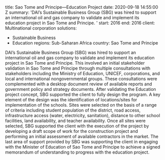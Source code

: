 
title: Sao Tome and Principe—Education Project
date: 2020-09-18 14:55:00 Z
summary: 'DAI’s Sustainable Business Group (SBG) was hired to support an international
  oil and gas company to validate and implement its education project in Sao Tome
  and Principe. '
start: 2016
end: 2016
client: Multinational corporation
solutions:
- Sustainable Business
- Education
regions: Sub-Saharan Africa
country: Sao Tome and Principe


DAI’s Sustainable Business Group (SBG) was hired to support an international oil and gas company to validate and implement its education project in Sao Tome and Principe. This involved an initial stakeholder validation in Sao Tome and Principe through multiple consultations with stakeholders including the Ministry of Education, UNICEF, corporations, and local and international nongovernmental groups. These consultations were complemented with a desktop document review of available reports and government policy and strategy documents. After validating the Education project concept, SBG supported the client to fully design the program. A key element of the design was the identification of locations/sites for implementation of the schools. Sites were selected on the basis of a range of criteria including student population of the district, road access, infrastructure access (water, electricity, sanitation), distance to other school facilities, land availability, and teacher availability. Once all sites were selected, SBG supported the client with the execution of the project by developing a draft scope of work for the construction project and performing an initial assessment of available contractors in the market. The last area of support provided by SBG was supporting the client in engaging with the Minister of Education of Sao Tome and Principe to achieve a signed memorandum of understanding to progress with the education project.
